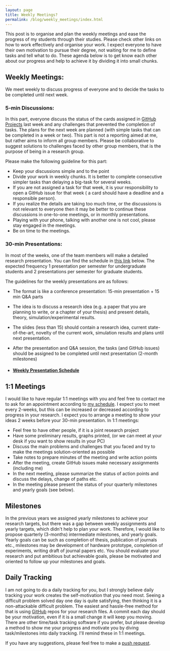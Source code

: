 ```yaml
---
layout: page
title: Weekly Meetings?
permalink: /blog/weekly_meetings/index.html
---
```



This post is to organise and plan the weekly meetings and ease the progress of my students through their studies. Please check other links on how to work effectively and organise your work. I expect everyone to have their own motivation to pursue their degree, not waiting for me to define tasks and tell what to do. These agenda below is to get know each other about our progress and help to achieve it by dividing it into small chunks.



## Weekly Meetings:

We meet weekly to discuss progress of everyone and to decide the tasks to be completed until next week.

### 5-min Discussions:

In this part, everyone discuss the status of the cards assigned in [GitHub Projects](https://github.com/orgs/odtu/projects/3) last week and any challenges that prevented the completion of tasks. The plans for the next week are planned (with simple tasks that can be completed in a week or two). This part is not a reporting aimed at me, but rather aims to inform all group members. Please be collaborative to suggest solutions to challenges faced by other group members, that is the purpose of being in a research group.

Please make the following guideline for this part:

- Keep your discussions simple and to the point
- Divide your work in weekly chunks. It is better to complete consecutive simpler tasks than delaying a big-task for several weeks.
- If you are not assigned a task for that week, it is your responsibility to open a GitHub issue for that week ( a card should have a deadline and a responsible person).
- If you realize the details are taking too much time, or the discussions is not relevant to everyone then it may be better to continue these discussions in one-to-one meetings, or in monthly presentations.
- Playing with your phone, talking with another one is not cool, please stay engaged in the meetings.
- Be on time to the meetings.

### 30-min Presentations:

In most of the weeks, one of the team members will make a detailed research presentation. You can find the schedule in [this link](https://docs.google.com/spreadsheets/d/17PFHmKULEDseG9h5bpBYOUQFCMrPcH8TPUxfvVPaC9g/edit?usp=sharing) below. The expected frequency 1 presentation per semester for  undergraduate students and 2 presentations per semester for graduate students.

The guidelines for the weekly presentations are as follows:

- The format is like a conference presentation: 15-min presentation + 15 min Q&A parts
- The idea is to discuss a research idea (e.g. a paper that you are planning to write, or a chapter of your thesis) and present details, theory, simulation/experimental results.
- The slides (less than 15) should contain a research idea, current state-of-the-art, novelty of the current work, simulation results and plans until next presentation.
- After the presentation and Q&A session, the tasks (and GitHub issues) should be assigned to be completed until next presentation (2-month milestones)

- #### [Weekly Presentation Schedule](https://docs.google.com/spreadsheets/d/17PFHmKULEDseG9h5bpBYOUQFCMrPcH8TPUxfvVPaC9g/edit?usp=sharing)


## 1:1 Meetings

I would like to have regular 1:1 meetings with you and feel free to contact me to ask for an appointment according to [my schedule](http://keysan.me/schedule/). I expect you to meet every 2-weeks, but this can be increased or decreased according to progress in your research. I expect you to arrange a meeting to show your ideas 2 weeks before your 30-min presentation. In 1:1 meetings:

- Feel free to have other people, if it is a joint research project
- Have some preliminary results, graphs printed, (or we can meet at your desk if you want to show results in your PC)
- Discuss the main problems and challenges that you faced and try to make the meetings solution-oriented as possible
- Take notes to prepare minutes of the meeting and write action points
- After the meeting, create GitHub issues make necessary assignments (including me)
- In the next meeting, please summarize the status of action points and discuss the delays, change of paths etc.
- In the meeting please present the status of your quarterly milestones and yearly goals (see below).

## Milestones

In the previous years we assigned yearly milestones to achieve your research targets, but there was a gap between weekly assignments and yearly targets, which didn't help to plan your work. Therefore, I would like to propose quarterly (3-months) intermediate milestones, and yearly goals. Yearly goals can be such as completion of thesis, publication of journals etc., milestones may be development of hardware prototype, completion of experiments, writing draft of journal papers etc. You should evaluate your research and put ambitious but achievable goals, please be motivated and oriented to follow up your milestones and goals.

## Daily Tracking

I am not going to do a daily tracking for you, but I strongly believe daily tracking your work creates the self-motivation that you need most. Seeing a difficult problem solved day one day is quite satisfying, then thinking it is a non-attackable difficult problem. The easiest and hassle-free method for that is using [GitHub](https://github.com/) repos for your research files. A commit each day should be your motivation, even if it is a small change it will keep you moving. There are other time/task tracking software if you prefer, but please develop a method to show me your progress and motivate you by diving task/milestones into daily tracking. I'll remind these in 1:1 meetings.

If you have any suggestions, please feel free to make a [push request](https://github.com/ozank/ozank.github.io/tree/master/blog).

